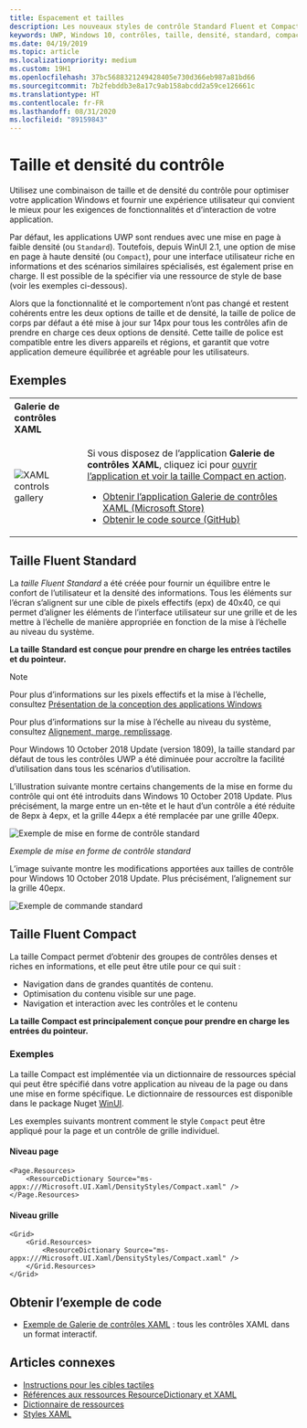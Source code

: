 ```yaml
---
title: Espacement et tailles
description: Les nouveaux styles de contrôle Standard Fluent et Compact garantissent une expérience utilisateur agréable, quels que soient l’appareil et la méthode de saisie.
keywords: UWP, Windows 10, contrôles, taille, densité, standard, compact
ms.date: 04/19/2019
ms.topic: article
ms.localizationpriority: medium
ms.custom: 19H1
ms.openlocfilehash: 37bc5688321249428405e730d366eb987a81bd66
ms.sourcegitcommit: 7b2febddb3e8a17c9ab158abcdd2a59ce126661c
ms.translationtype: HT
ms.contentlocale: fr-FR
ms.lasthandoff: 08/31/2020
ms.locfileid: "89159843"
---
```

# <a name="control-size-and-density"></a>Taille et densité du contrôle

Utilisez une combinaison de taille et de densité du contrôle pour optimiser votre application Windows et fournir une expérience utilisateur qui convient le mieux pour les exigences de fonctionnalités et d’interaction de votre application.

Par défaut, les applications UWP sont rendues avec une mise en page à faible densité (ou `Standard`). Toutefois, depuis WinUI 2.1, une option de mise en page à haute densité (ou `Compact`), pour une interface utilisateur riche en informations et des scénarios similaires spécialisés, est également prise en charge. Il est possible de la spécifier via une ressource de style de base (voir les exemples ci-dessous).

Alors que la fonctionnalité et le comportement n’ont pas changé et restent cohérents entre les deux options de taille et de densité, la taille de police de corps par défaut a été mise à jour sur 14px pour tous les contrôles afin de prendre en charge ces deux options de densité. Cette taille de police est compatible entre les divers appareils et régions, et garantit que votre application demeure équilibrée et agréable pour les utilisateurs.

## <a name="examples"></a>Exemples

<table>
<th align="left">Galerie de contrôles XAML<th>
<tr>
<td><img src="images/xaml-controls-gallery-sm.png" alt="XAML controls gallery"></img></td>
<td>
    <p>Si vous disposez de l’application <strong style="font-weight: semi-bold">Galerie de contrôles XAML</strong>, cliquez ici pour <a href="xamlcontrolsgallery:/item/Compact Sizing">ouvrir l’application et voir la taille Compact en action</a>.</p>
    <ul>
    <li><a href="https://www.microsoft.com/store/productId/9MSVH128X2ZT">Obtenir l’application Galerie de contrôles XAML (Microsoft Store)</a></li>
    <li><a href="https://github.com/Microsoft/Xaml-Controls-Gallery">Obtenir le code source (GitHub)</a></li>
    </ul>
</td>
</tr>
</table>

## <a name="fluent-standard-sizing"></a>Taille Fluent Standard

La *taille Fluent Standard* a été créée pour fournir un équilibre entre le confort de l’utilisateur et la densité des informations. Tous les éléments sur l’écran s’alignent sur une cible de pixels effectifs (epx) de 40x40, ce qui permet d’aligner les éléments de l’interface utilisateur sur une grille et de les mettre à l’échelle de manière appropriée en fonction de la mise à l’échelle au niveau du système.

**La taille Standard est conçue pour prendre en charge les entrées tactiles et du pointeur.**

> [!NOTE]
>Pour plus d’informations sur les pixels effectifs et la mise à l’échelle, consultez [Présentation de la conception des applications Windows](../basics/design-and-ui-intro.md#effective-pixels-and-scaling)
>
> Pour plus d’informations sur la mise à l’échelle au niveau du système, consultez [Alignement, marge, remplissage](../layout/alignment-margin-padding.md).

Pour Windows 10 October 2018 Update (version 1809), la taille standard par défaut de tous les contrôles UWP a été diminuée pour accroître la facilité d’utilisation dans tous les scénarios d’utilisation.

L’illustration suivante montre certains changements de la mise en forme du contrôle qui ont été introduits dans Windows 10 October 2018 Update. Plus précisément, la marge entre un en-tête et le haut d’un contrôle a été réduite de 8epx à 4epx, et la grille 44epx a été remplacée par une grille 40epx.

![Exemple de mise en forme de contrôle standard](images/standarddensity.png)

*Exemple de mise en forme de contrôle standard*

L’image suivante montre les modifications apportées aux tailles de contrôle pour Windows 10 October 2018 Update. Plus précisément, l’alignement sur la grille 40epx.

![Exemple de commande standard](images/standarddensitycommanding.png)

## <a name="fluent-compact-sizing"></a>Taille Fluent Compact

La taille Compact permet d’obtenir des groupes de contrôles denses et riches en informations, et elle peut être utile pour ce qui suit :

- Navigation dans de grandes quantités de contenu.
- Optimisation du contenu visible sur une page.
- Navigation et interaction avec les contrôles et le contenu

**La taille Compact est principalement conçue pour prendre en charge les entrées du pointeur.**

### <a name="examples"></a>Exemples

La taille Compact est implémentée via un dictionnaire de ressources spécial qui peut être spécifié dans votre application au niveau de la page ou dans une mise en forme spécifique. Le dictionnaire de ressources est disponible dans le package Nuget [WinUI](/uwp/toolkits/winui/).

Les exemples suivants montrent comment le style `Compact` peut être appliqué pour la page et un contrôle de grille individuel.

#### <a name="page-level"></a>Niveau page

```xaml
<Page.Resources>
    <ResourceDictionary Source="ms-appx:///Microsoft.UI.Xaml/DensityStyles/Compact.xaml" />
</Page.Resources>
```

#### <a name="grid-level"></a>Niveau grille

```xaml
<Grid>
    <Grid.Resources>
        <ResourceDictionary Source="ms-appx:///Microsoft.UI.Xaml/DensityStyles/Compact.xaml" />
    </Grid.Resources>
</Grid>
```

## <a name="get-the-sample-code"></a>Obtenir l’exemple de code

- [Exemple de Galerie de contrôles XAML](https://github.com/Microsoft/Xaml-Controls-Gallery) : tous les contrôles XAML dans un format interactif.

## <a name="related-articles"></a>Articles connexes

- [Instructions pour les cibles tactiles](../input/guidelines-for-targeting.md)
- [Références aux ressources ResourceDictionary et XAML](../controls-and-patterns/resourcedictionary-and-xaml-resource-references.md)
- [Dictionnaire de ressources](/uwp/api/windows.ui.xaml.resourcedictionary)
- [Styles XAML](../controls-and-patterns/xaml-styles.md)
